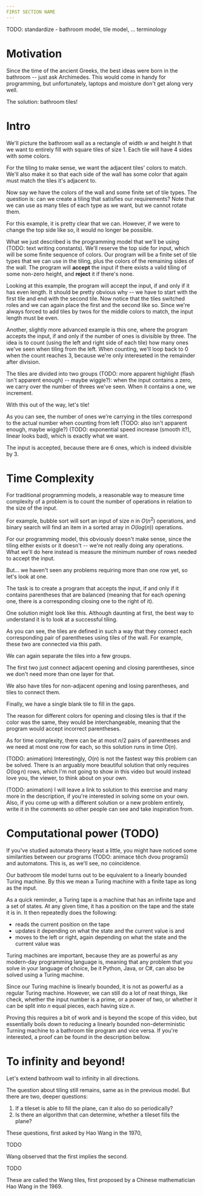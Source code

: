 ```yaml
---
FIRST SECTION NAME
---
```


TODO: standardize - bathroom model, tile model, ... terminology

# Motivation
Since the time of the ancient Greeks, the best ideas were born in the bathroom -- just ask Archimedes. This would come in handy for programming, but unfortunately, laptops and moisture don't get along very well.

The solution: bathroom tiles!

# Intro
We'll picture the bathroom wall as a rectangle of width $w$ and height $h$ that we want to entirely fill with square tiles of size $1$. Each tile will have $4$ sides with some colors.

For the tiling to make sense, we want the adjacent tiles' colors to match. We'll also make it so that each side of the wall has some color that again must match the tiles it's adjacent to.

Now say we have the colors of the wall and some finite set of tile types. The question is: can we create a tiling that satisfies our requirements? Note that we can use as many tiles of each type as we want, but we cannot rotate them.

For this example, it is pretty clear that we can. However, if we were to change the top side like so, it would no longer be possible.

What we just described is the programming model that we'll be using (TODO: text writing constants). We'll reserve the top side for input, which will be some finite sequence of colors. Our program will be a finite set of tile types that we can use in the tiling, plus the colors of the remaining sides of the wall. The program will **accept** the input if there exists a valid tiling of some non-zero height, and **reject** it if there's none.

Looking at this example, the program will accept the input, if and only if it has even length. It should be pretty obvious why -- we have to start with the first tile and end with the second tile. Now notice that the tiles switched roles and we can again place the first and the second like so. Since we're always forced to add tiles by twos for the middle colors to match, the input length must be even.

Another, slightly more advanced example is this one, where the program accepts the input, if and only if the number of ones is divisible by three. The idea is to count (using the left and right side of each tile) how many ones we've seen when tiling from the left. When counting, we'll loop back to 0 when the count reaches 3, because we're only intereseted in the remainder after division.

The tiles are divided into two groups (TODO: more apparent highlight (flash isn't apparent enough) -- maybe wiggle?): when the input contains a zero, we carry over the number of threes we've seen. When it contains a one, we increment.

With this out of the way, let's tile!

As you can see, the number of ones we're carrying in the tiles correspond to the actual number when counting from left (TODO: also isn't apparent enough, maybe wiggle?) (TODO: exponential speed increase (smooth it?), linear looks bad), which is exactly what we want.

The input is accepted, because there are 6 ones, which is indeed divisible by 3.


# Time Complexity
For traditional programming models, a reasonable way to measure time complexity of a problem is to count the number of operations in relation to the size of the input.

For example, bubble sort will sort an input of size $n$ in $O(n^2)$ operations, and binary search will find an item in a sorted array in $O(log(n))$ operations.

For our programming model, this obviously doesn't make sense, since the tiling either exists or it doesn't -- we're not really doing any operations. What we'll do here instead is measure the minimum number of rows needed to accept the input.

But... we haven't seen any problems requiring more than one row yet, so let's look at one.

The task is to create a program that accepts the input, if and only if it contains parentheses that are balanced (meaning that for each opening one, there is a corresponding closing one to the right of it).

One solution might look like this. Although daunting at first, the best way to understand it is to look at a successful tiling.

As you can see, the tiles are defined in such a way that they connect each corresponding pair of parentheses using tiles of the wall. For example, these two are connected via this path.

We can again separate the tiles into a few groups.

The first two just connect adjacent opening and closing parentheses, since we don't need more than one layer for that.

We also have tiles for non-adjacent opening and losing parentheses, and tiles to connect them. 

Finally, we have a single blank tile to fill in the gaps.

The reason for different colors for opening and closing tiles is that if the color was the same, they would be interchangeable, meaning that the program would accept incorrect parentheses.

As for time complexity, there can be at most $n/2$ pairs of parentheses and we need at most one row for each, so this solution runs in time $O(n)$.

(TODO: animation)
Interestingly, $O(n)$ is not the fastest way this problem can be solved. There is an arguably more beautiful solution that only requires $O(\log n)$ rows, which I'm not going to show in this video but would instead love you, the viewer, to think about on your own.

(TODO: animation)
I will leave a link to solution to this exercise and many more in the description, if you're interested in solving some on your own. Also, if you come up with a different solution or a new problem entirely, write it in the comments so other people can see and take inspiration from.


# Computational power (TODO)
If you've studied automata theory least a little, you might have noticed some similarities between our programs (TODO: animace těch dvou programů) and automatons. This is, as we'll see, no coincidence.

Our bathroom tile model turns out to be equivalent to a linearly bounded Turing machine. By this we mean a Turing machine with a finite tape as long as the input.

As a quick reminder, a Turing tape is a machine that has an infinite tape and a set of states. At any given time, it has a position on the tape and the state it is in. It then repeatedly does the following:
- reads the current position on the tape
- updates it depending on what the state and the current value is and
- moves to the left or right, again depending on what the state and the current value was

Turing machines are important, because they are as powerful as any modern-day programming language is, meaning that any problem that you solve in your language of choice, be it Python, Java, or C#, can also be solved using a Turing machine.

Since our Turing machine is linearly bounded, it is not as powerful as a regular Turing machine. However, we can still do a lot of neat things, like check, whether the input number is a prime, or a power of two, or whether it can be split into $n$ equal pieces, each having size $n$.

Proving this requires a bit of work and is beyond the scope of this video, but essentially boils down to reducing a linearly bounded non-deterministic Turning machine to a bathroom tile program and vice versa. If you're interested, a proof can be found in the description bellow.


# To infinity and beyond!
Let's extend bathroom wall to infinity in all directions.

The question about tiling still remains, same as in the previous model. But there are two, deeper questions:

1. If a tileset is able to fill the plane, can it also do so periodically?
2. Is there an algorithm that can determine, whether a tileset fills the plane?

These questions, first asked by Hao Wang in the 1970, 

TODO

Wang observed that the first implies the second.

TODO

These are called the Wang tiles, first proposed by a Chinese mathematician Hao Wang in the 1969.
